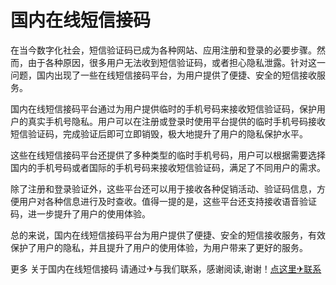 # 国内在线短信接码

在当今数字化社会，短信验证码已成为各种网站、应用注册和登录的必要步骤。然而，由于各种原因，很多用户无法收到短信验证码，或者担心隐私泄露。针对这一问题，国内出现了一些在线短信接码平台，为用户提供了便捷、安全的短信接收服务。

国内在线短信接码平台通过为用户提供临时的手机号码来接收短信验证码，保护用户的真实手机号隐私。用户可以在注册或登录时使用平台提供的临时手机号码接收短信验证码，完成验证后即可立即销毁，极大地提升了用户的隐私保护水平。

这些在线短信接码平台还提供了多种类型的临时手机号码，用户可以根据需要选择国内的手机号码或者国际的手机号码来接收短信验证码，满足了不同用户的需求。

除了注册和登录验证外，这些平台还可以用于接收各种促销活动、验证码信息，方便用户对各种信息进行及时查收。值得一提的是，这些平台还支持接收语音验证码，进一步提升了用户的使用体验。

总的来说，国内在线短信接码平台为用户提供了便捷、安全的短信接收服务，有效保护了用户的隐私，并且提升了用户的使用体验，为用户带来了更好的服务。

更多 关于国内在线短信接码 请通过✈与我们联系，感谢阅读,谢谢！[点这里✈联系](https://www.k02.cc)